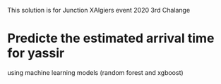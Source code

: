 This solution is for Junction XAlgiers event 2020 3rd Chalange

# Predicte the estimated arrival time for yassir

using machine learning models (random forest and xgboost)
